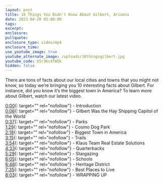 ```yaml
---
layout: post
title: 10 Things You Didn't Know About Gilbert, Arizona
date: 2023-04-20 05:00:00
tags:
excerpt:
enclosure:
pullquote:
enclosure_type: video/mp4
enclosure_time:
use_youtube_image: true
youtube_alternate_image: /uploads/10thingsgilbert.jpg
youtube_code: X5r3Kc4TW5k
hidden: false
---
```

There are tons of facts about our local cities and towns that you might not know, so today we’re bringing you 10 interesting facts about Gilbert. For instance, did you know it’s the biggest town in America? To learn more about Gilbert, watch our latest video.

[0:00](https://www.youtube.com/watch?v=X5r3Kc4TW5k&amp;t=0s){: target="" rel="nofollow"}&nbsp;- Introduction<br>[0:06](https://www.youtube.com/watch?v=X5r3Kc4TW5k&amp;t=6s){: target="" rel="nofollow"}&nbsp;- Gilbert Was the Hay Shipping Capitol of the World<br>[0:37](https://www.youtube.com/watch?v=X5r3Kc4TW5k&amp;t=37s){: target="" rel="nofollow"}&nbsp;- Parks<br>[1:29](https://www.youtube.com/watch?v=X5r3Kc4TW5k&amp;t=89s){: target="" rel="nofollow"}&nbsp;- Cosmo Dog Park<br>[2:18](https://www.youtube.com/watch?v=X5r3Kc4TW5k&amp;t=138s){: target="" rel="nofollow"}&nbsp;- Biggest Town in America<br>[3:15](https://www.youtube.com/watch?v=X5r3Kc4TW5k&amp;t=195s){: target="" rel="nofollow"}&nbsp;- Trails<br>[3:54](https://www.youtube.com/watch?v=X5r3Kc4TW5k&amp;t=234s){: target="" rel="nofollow"}&nbsp;- Klaus Team Real Estate Solutions<br>[4:33](https://www.youtube.com/watch?v=X5r3Kc4TW5k&amp;t=273s){: target="" rel="nofollow"}&nbsp;- Quarterbacks<br>[5:29](https://www.youtube.com/watch?v=X5r3Kc4TW5k&amp;t=329s){: target="" rel="nofollow"}&nbsp;- Stargazing<br>[6:05](https://www.youtube.com/watch?v=X5r3Kc4TW5k&amp;t=365s){: target="" rel="nofollow"}&nbsp;- Schools<br>[6:48](https://www.youtube.com/watch?v=X5r3Kc4TW5k&amp;t=408s){: target="" rel="nofollow"}&nbsp;- Heritage District<br>[7:35](https://www.youtube.com/watch?v=X5r3Kc4TW5k&amp;t=455s){: target="" rel="nofollow"}&nbsp;- Best Places to Live<br>[8:03](https://www.youtube.com/watch?v=X5r3Kc4TW5k&amp;t=483s){: target="" rel="nofollow"}&nbsp;- WRAPPING UP